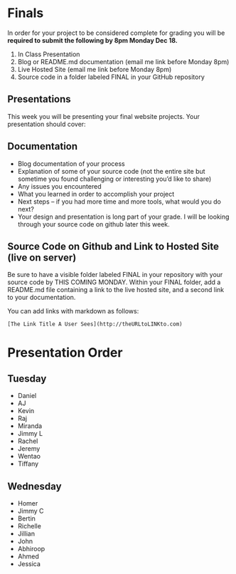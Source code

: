 # Finals
In order for your project to be considered complete for grading you will be **required to submit the following by 8pm Monday Dec 18.**

1. In Class Presentation
2. Blog or README.md documentation (email me link before Monday 8pm)
3. Live Hosted Site (email me link before Monday 8pm)
4. Source code in a folder labeled FINAL in your GitHub repository

## Presentations

This week you will be presenting your final website projects. Your presentation should cover:

## Documentation

- Blog documentation of your process
- Explanation of some of your source code (not the entire site but sometime you found challenging or interesting you’d like to share)
- Any issues you encountered
- What you learned in order to accomplish your project
- Next steps – if you had more time and more tools, what would you do next?
- Your design and presentation is long part of your grade. I will be looking through your source code on github later this week.

## Source Code on Github and Link to Hosted Site (live on server)

Be sure to have a visible folder labeled FINAL in your repository with your source code by THIS COMING MONDAY. Within your FINAL folder, add a README.md file containing a link to the live hosted site, and a second link to your documentation.

You can add links with markdown as follows:

`[The Link Title A User Sees](http://theURLtoLINKto.com)`

# Presentation Order

## Tuesday
- Daniel
- AJ
- Kevin
- Raj
- Miranda
- Jimmy L
- Rachel
- Jeremy
- Wentao
- Tiffany

## Wednesday
- Homer
- Jimmy C
- Bertin
- Richelle
- Jillian
- John
- Abhiroop
- Ahmed
- Jessica
